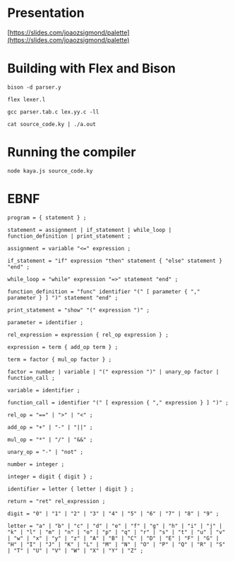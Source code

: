 # Presentation

[https://slides.com/joaozsigmond/palette](https://slides.com/joaozsigmond/palette)

# Building with Flex and Bison

`bison -d parser.y`

`flex lexer.l`

`gcc parser.tab.c lex.yy.c -ll`

`cat source_code.ky | ./a.out`

# Running the compiler

`node kaya.js source_code.ky`

# EBNF

```
program = { statement } ;

statement = assignment | if_statement | while_loop | function_definition | print_statement ;

assignment = variable "<=" expression ;

if_statement = "if" expression "then" statement { "else" statement } "end" ;

while_loop = "while" expression "=>" statement "end" ;

function_definition = "func" identifier "(" [ parameter { "," parameter } ] ")" statement "end" ;

print_statement = "show" "(" expression ")" ;

parameter = identifier ;

rel_expression = expression { rel_op expression } ;

expression = term { add_op term } ;

term = factor { mul_op factor } ;

factor = number | variable | "(" expression ")" | unary_op factor | function_call ;

variable = identifier ;

function_call = identifier "(" [ expression { "," expression } ] ")" ;

rel_op = "==" | ">" | "<" ;

add_op = "+" | "-" | "||" ;

mul_op = "*" | "/" | "&&" ;

unary_op = "-" | "not" ;

number = integer ;

integer = digit { digit } ;

identifier = letter { letter | digit } ;

return = "ret" rel_expression ;

digit = "0" | "1" | "2" | "3" | "4" | "5" | "6" | "7" | "8" | "9" ;

letter = "a" | "b" | "c" | "d" | "e" | "f" | "g" | "h" | "i" | "j" | "k" | "l" | "m" | "n" | "o" | "p" | "q" | "r" | "s" | "t" | "u" | "v" | "w" | "x" | "y" | "z" | "A" | "B" | "C" | "D" | "E" | "F" | "G" | "H" | "I" | "J" | "K" | "L" | "M" | "N" | "O" | "P" | "Q" | "R" | "S" | "T" | "U" | "V" | "W" | "X" | "Y" | "Z" ;
```